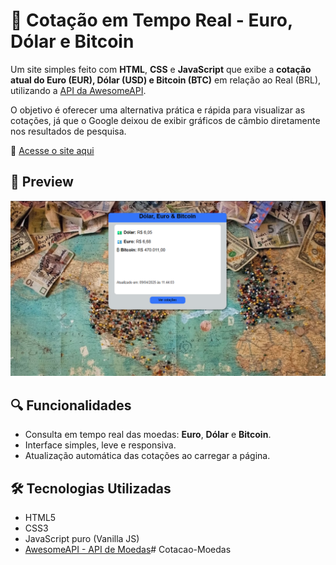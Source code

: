 # 💱 Cotação em Tempo Real - Euro, Dólar e Bitcoin

Um site simples feito com **HTML**, **CSS** e **JavaScript** que exibe a **cotação atual do Euro (EUR), Dólar (USD) e Bitcoin (BTC)** em relação ao Real (BRL), utilizando a [API da AwesomeAPI](https://docs.awesomeapi.com.br/api-de-moedas).

O objetivo é oferecer uma alternativa prática e rápida para visualizar as cotações, já que o Google deixou de exibir gráficos de câmbio diretamente nos resultados de pesquisa.

🔗 [Acesse o site aqui]()

## 📸 Preview

![Preview do site](imagens/screenshot.png)

##


## 🔍 Funcionalidades

- Consulta em tempo real das moedas: **Euro**, **Dólar** e **Bitcoin**.
- Interface simples, leve e responsiva.
- Atualização automática das cotações ao carregar a página.

## 🛠️ Tecnologias Utilizadas

- HTML5
- CSS3
- JavaScript puro (Vanilla JS)
- [AwesomeAPI - API de Moedas](https://docs.awesomeapi.com.br/api-de-moedas)#   C o t a c a o - M o e d a s 
 
 
